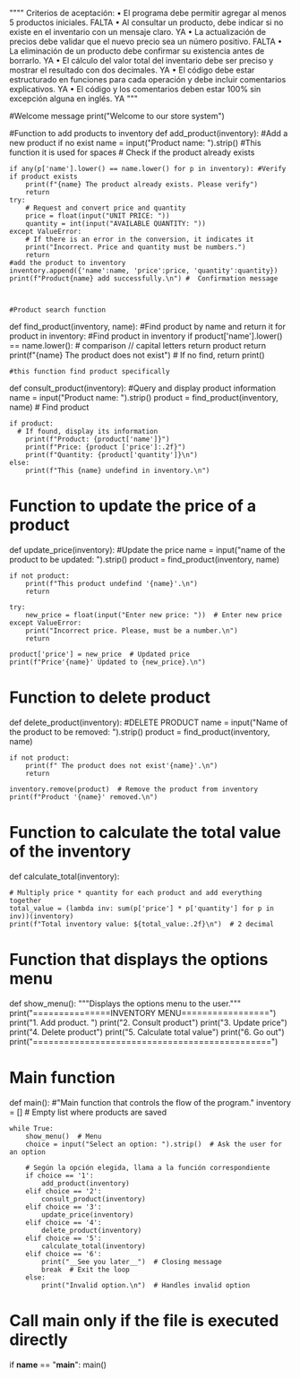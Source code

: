 
"""" Criterios de aceptación:
• El programa debe permitir agregar al menos 5 productos iniciales. FALTA
• Al consultar un producto, debe indicar si no existe en el inventario con un mensaje claro. YA
• La actualización de precios debe validar que el nuevo precio sea un número positivo. FALTA
• La eliminación de un producto debe confirmar su existencia antes de borrarlo. YA
• El cálculo del valor total del inventario debe ser preciso y mostrar el resultado con dos decimales. YA
• El código debe estar estructurado en funciones para cada operación y debe incluir comentarios explicativos. YA
• El código y los comentarios deben estar 100% sin excepción alguna en inglés. YA """ 


#Welcome message 
print("Welcome to our store system")


#Function to add products to inventory
def add_product(inventory):
    #Add a new product if no exist
    name = input("Product name: ").strip() #This function it is used for spaces
    # Check if the product already exists 

    if any(p['name'].lower() == name.lower() for p in inventory): #Verify if product exists
        print(f"{name} The product already exists. Please verify")
        return
    try: 
        # Request and convert price and quantity
        price = float(input("UNIT PRICE: "))
        quantity = int(input("AVAILABLE QUANTITY: "))
    except ValueError:
        # If there is an error in the conversion, it indicates it
        print("Incorrect. Price and quantity must be numbers.")
        return
    #add the product to inventory 
    inventory.append({'name':name, 'price':price, 'quantity':quantity})
    print(f"Product{name} add successfully.\n") #  Confirmation message



    #Product search function
def find_product(inventory, name):
   #Find product by name and return it
    for product in inventory: #Find product in inventory 
        if product['name'].lower() == name.lower():  #  comparison // capital letters
            return product
    return print(f"{name} The product does not exist") # If no find, return print()

    #this function find product specifically
def consult_product(inventory):
    #Query and display product information
    name = input("Product name: ").strip()
    product = find_product(inventory, name)  # Find product

    if product:
      # If found, display its information
        print(f"Product: {product['name']}")
        print(f"Price: {product ['price']:.2f}")
        print(f"Quantity: {product['quantity']}\n")
    else:
        print(f"This {name} undefind in inventory.\n")

# Function to update the price of a product
def update_price(inventory):
   #Update the price 
    name = input("name of the product to be updated: ").strip()
    product = find_product(inventory, name)

    if not product:
        print(f"This product undefind '{name}'.\n")
        return

    try:
        new_price = float(input("Enter new price: "))  # Enter new price 
    except ValueError:
        print("Incorrect price. Please, must be a number.\n")
        return

    product['price'] = new_price  # Updated price
    print(f"Price'{name}' Updated to {new_price}.\n")

# Function to delete product 
def delete_product(inventory):
    #DELETE PRODUCT
    name = input("Name of the product to be removed: ").strip()
    product = find_product(inventory, name)

    if not product:
        print(f" The product does not exist'{name}'.\n")
        return

    inventory.remove(product)  # Remove the product from inventory
    print(f"Product '{name}' removed.\n")

# Function to calculate the total value of the inventory
def calculate_total(inventory):
    
    # Multiply price * quantity for each product and add everything together
    total_value = (lambda inv: sum(p['price'] * p['quantity'] for p in inv))(inventory)
    print(f"Total inventory value: ${total_value:.2f}\n")  # 2 decimal

# Function that displays the options menu
def show_menu():
    """Displays the options menu to the user."""
    print("===============INVENTORY MENU=================")
    print("1. Add product. ")
    print("2. Consult product")
    print("3. Update price")
    print("4. Delete product")
    print("5. Calculate total value")
    print("6. Go out")
    print("==============================================")

# Main function 
def main():
   #"Main function that controls the flow of the program."
    inventory = []  # Empty list where products are saved


    while True:
        show_menu()  # Menu
        choice = input("Select an option: ").strip()  # Ask the user for an option

        # Según la opción elegida, llama a la función correspondiente
        if choice == '1':
            add_product(inventory)
        elif choice == '2':
            consult_product(inventory)
        elif choice == '3':
            update_price(inventory)
        elif choice == '4':
            delete_product(inventory)
        elif choice == '5':
            calculate_total(inventory)
        elif choice == '6':
            print("__See you later__")  # Closing message
            break  # Exit the loop
        else:
            print("Invalid option.\n")  # Handles invalid option

# Call main only if the file is executed directly
if __name__ == "__main__":
    main()


        

